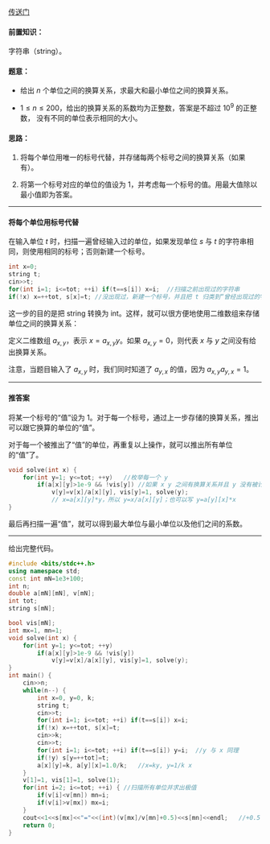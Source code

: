 [传送门](https://www.luogu.com.cn/problem/AT766)

#### 前置知识：

字符串（string）。

#### 题意：

- 给出 $n$ 个单位之间的换算关系，求最大和最小单位之间的换算关系。

- $1\le n\le 200$，给出的换算关系的系数均为正整数，答案是不超过 $10^9$ 的正整数， 没有不同的单位表示相同的大小。

#### 思路：

1. 将每个单位用唯一的标号代替，并存储每两个标号之间的换算关系（如果有）。

2. 将第一个标号对应的单位的值设为 $1$，并考虑每一个标号的值。用最大值除以最小值即为答案。

---

#### 将每个单位用标号代替

在输入单位 $t$ 时，扫描一遍曾经输入过的单位，如果发现单位 $s$ 与 $t$ 的字符串相同，则使用相同的标号；否则新建一个标号。

```cpp
int x=0;
string t;
cin>>t;
for(int i=1; i<=tot; ++i) if(t==s[i]) x=i;	//扫描之前出现过的字符串 
if(!x) x=++tot, s[x]=t;	//没出现过，新建一个标号，并且把 t 归类到“曾经出现过的字符串”中 
```

这一步的目的是把 string 转换为 int。这样，就可以很方便地使用二维数组来存储单位之间的换算关系：

定义二维数组 $a_{x, y}$，表示 $x=a_{x, y}y$。如果 $a_{x, y}=0$，则代表 $x$ 与 $y$ 之间没有给出换算关系。

注意，当题目输入了 $a_{x, y}$ 时，我们同时知道了 $a_{y, x}$ 的值，因为 $a_{x, y}a_{y, x}=1$。

---

#### 推答案

将某一个标号的“值”设为 $1$。对于每一个标号，通过上一步存储的换算关系，推出可以跟它换算的单位的“值”。

对于每一个被推出了“值”的单位，再重复以上操作，就可以推出所有单位的“值”了。

```cpp
void solve(int x) {
	for(int y=1; y<=tot; ++y)	//枚举每一个 y 
		if(a[x][y]>1e-9 && !vis[y])	//如果 x y 之间有换算关系并且 y 没有被计算过 
			v[y]=v[x]/a[x][y], vis[y]=1, solve(y);
			// x=a[x][y]*y，所以 y=x/a[x][y]；也可以写 y=a[y][x]*x 
}
```

最后再扫描一遍“值”，就可以得到最大单位与最小单位以及他们之间的系数。

---

给出完整代码。

```cpp
#include <bits/stdc++.h>
using namespace std;
const int mN=1e3+100;
int n;
double a[mN][mN], v[mN];
int tot;
string s[mN];

bool vis[mN];
int mx=1, mn=1;
void solve(int x) {
	for(int y=1; y<=tot; ++y)
		if(a[x][y]>1e-9 && !vis[y])
			v[y]=v[x]/a[x][y], vis[y]=1, solve(y);
}
int main() {
	cin>>n;
	while(n--) {
		int x=0, y=0, k;
		string t;
		cin>>t;
		for(int i=1; i<=tot; ++i) if(t==s[i]) x=i;
		if(!x) x=++tot, s[x]=t;
		cin>>k;
		cin>>t;
		for(int i=1; i<=tot; ++i) if(t==s[i]) y=i;	//y 与 x 同理 
		if(!y) s[y=++tot]=t;
		a[x][y]=k, a[y][x]=1.0/k;	//x=ky, y=1/k x
	}
	v[1]=1, vis[1]=1, solve(1);
	for(int i=2; i<=tot; ++i) {	//扫描所有单位并求出极值 
		if(v[i]<v[mn]) mn=i;
		if(v[i]>v[mx]) mx=i;
	}
	cout<<1<<s[mx]<<"="<<(int)(v[mx]/v[mn]+0.5)<<s[mn]<<endl;	//+0.5 是为了四舍五入 
	return 0;
}
```